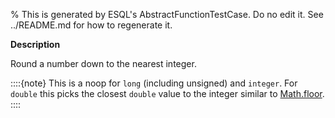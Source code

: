 % This is generated by ESQL's AbstractFunctionTestCase. Do no edit it. See ../README.md for how to regenerate it.

**Description**

Round a number down to the nearest integer.

::::{note}
This is a noop for `long` (including unsigned) and `integer`. For `double` this picks the closest `double` value to the integer similar to [Math.floor](https://docs.oracle.com/en/java/javase/11/docs/api/java.base/java/lang/Math.md#floor(double)).
::::


